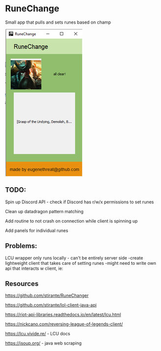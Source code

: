 # **RuneChange**

Small app that pulls and sets runes based on champ

![demo image](https://github.com/eugenethreat/RuneChange/blob/main/resources/runechanger_gui1.png)

## **TODO**: 
Spin up Discord API - check if Discord has r/w/x permissions to set runes 

Clean up datadragon pattern matching

Add routine to not crash on connection while client is spinning up 

Add panels for individual runes  

## **Problems**:
LCU wrapper only runs locally - can't be entirely server side 
-create lightweight client that takes care of setting runes 
-might need to write own api that interacts w client, ie: 




## **Resources**
https://github.com/stirante/RuneChanger

https://github.com/stirante/lol-client-java-api

https://riot-api-libraries.readthedocs.io/en/latest/lcu.html

https://nickcano.com/reversing-league-of-legends-client/

https://lcu.vivide.re/ - LCU docs 

https://jsoup.org/ - java web scraping 

